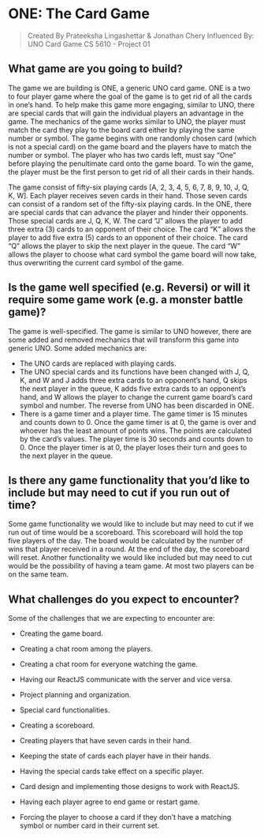 # ONE: The Card Game
>Created By Prateeksha Lingashettar & Jonathan Chery
>Influenced By: UNO Card Game
>CS 5610 - Project 01

## What game are you going to build?
The game we are building is ONE, a generic UNO card game. ONE is a two to four player game where the goal of the game is to get rid of all the cards in one’s hand. To help make this game more engaging, similar to UNO, there are special cards that will gain the individual players an advantage in the game. The mechanics of the game works similar to UNO, the player must match the card they play to the board card either by playing the same number or symbol. The game begins with one randomly chosen card (which is not a special card) on the game board and the players have to match the number or symbol. The player who has two cards left, must say “One” before playing the penultimate card onto the game board. To win the game, the player must be the first person to get rid of all their cards in their hands. 

 The game consist of fifty-six playing cards [A, 2, 3, 4, 5, 6, 7, 8, 9, 10, J, Q, K, W]. Each player receives seven cards in their hand. Those seven cards can consist of a random set of the fifty-six playing cards. In the ONE, there are special cards that can advance the player and hinder their opponents. Those special cards are J, Q, K, W. The card “J” allows the player to add three extra (3) cards to an opponent of their choice. The card “K” allows the player to add five extra (5) cards to an opponent of their choice. The card “Q” allows the player to skip the next player in the queue. The card “W” allows the player to choose what card symbol the game board will now take, thus overwriting the current card symbol of the game. 

## Is the game well specified (e.g. Reversi) or will it require some game work (e.g. a monster battle game)?

The game is well-specified. The game is similar to UNO however, there are some added and removed mechanics that will transform this game into generic UNO. Some added mechanics are:

- The UNO cards are replaced with playing cards.
- The UNO special cards and its functions have been changed with J, Q, K, and W and J adds three extra cards to an opponent’s hand, Q skips the next player in the queue, K adds five extra cards to an opponent’s hand, and W allows the player to change the current game board’s card symbol and number. The reverse from UNO has been discarded in ONE.
- There is a game timer and a player time. The game timer is 15 minutes and counts down to 0. Once the game timer is at 0, the game is over and whoever has the least amount of points wins. The points are calculated by the card’s values. The player time is 30 seconds and counts down to 0. Once the player timer is at 0, the player loses their turn and goes to the next player in the queue. 


## Is there any game functionality that you’d like to include but may need to cut if you run out of time?

Some game functionality we would like to include but may need to cut if we run out of time would be a scoreboard. This scoreboard will hold the top five players of the day. The board would be calculated by the number of wins that player received in a round. At the end of the day, the scoreboard will reset. Another functionality we would like included but may need to cut would be the possibility of having a team game. At most two players can be on the same team.

## What challenges do you expect to encounter?

Some of the challenges that we are expecting to encounter are:

-   Creating the game board.
    
-   Creating a chat room among the players.
    
-   Creating a chat room for everyone watching the game.
    
-   Having our ReactJS communicate with the server and vice versa.
    
-   Project planning and organization.
    
-   Special card functionalities.
    
-   Creating a scoreboard.
    
-   Creating players that have seven cards in their hand.
    
-   Keeping the state of cards each player have in their hands.
    
-   Having the special cards take effect on a specific player.
    
-   Card design and implementing those designs to work with ReactJS.
    
-   Having each player agree to end game or restart game.

- Forcing the player to choose a card if they don’t have a matching symbol or number card in their current set.
